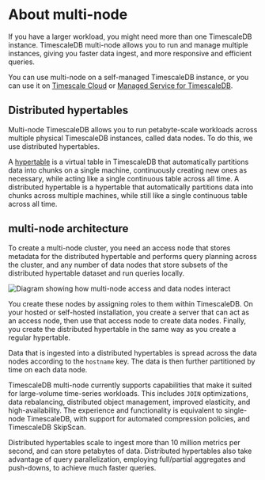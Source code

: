 # About multi-node
If you have a larger workload, you might need more than one TimescaleDB
instance. TimescaleDB multi-node allows you to run and manage multiple instances,
giving you faster data ingest, and more responsive and efficient queries.

You can use multi-node on a self-managed TimescaleDB instance, or you can use it
on [Timescale Cloud][multi-node-cloud] or
[Managed Service for TimescaleDB][multi-node-mst].

## Distributed hypertables
Multi-node TimescaleDB allows you to run petabyte-scale workloads across
multiple physical TimescaleDB instances, called data nodes. To do this, we use
distributed hypertables.

A [hypertable][hypertables] is a virtual table in TimescaleDB that automatically
partitions data into chunks on a single machine, continuously creating new ones
as necessary, while acting like a single continuous table across all time. A
distributed hypertable is a hypertable that automatically partitions data into
chunks across multiple machines, while still like a single continuous table
across all time.

## multi-node architecture
To create a multi-node cluster, you need an access node that stores metadata
for the distributed hypertable and performs query planning across the cluster,
and any number of data nodes that store subsets of the distributed hypertable
dataset and run queries locally.

<img class="main-content__illustration" src="https://s3.amazonaws.com/assets.timescale.com/docs/images/multinode_arch.png" alt="Diagram showing how multi-node access and data nodes interact"/>

You create these nodes by assigning roles to them within TimescaleDB. On your
hosted or self-hosted installation, you create a server that can act as an
access node, then use that access node to create data nodes. Finally, you create
the distributed hypertable in the same way as you create a regular hypertable.

Data that is ingested into a distributed hypertables is spread across the data
nodes according to the `hostname` key. The data is then further partitioned by
time on each data node.

TimescaleDB multi-node currently supports capabilities that make it suited
for large-volume time-series workloads. This includes `JOIN` optimizations,
data rebalancing, distributed object management, improved elasticity, and
high-availability. The experience and functionality is equivalent to single-node
TimescaleDB, with support for automated compression policies, and TimescaleDB
SkipScan.

Distributed hypertables scale to ingest more than 10 million metrics per second,
and can store petabytes of data. Distributed hypertables also take advantage
of query parallelization, employing full/partial aggregates and push-downs, to
achieve much faster queries.


[hypertables]: /how-to-guides/hypertables/
[multi-node-cloud]: /cloud/:currentVersion:/cloud-multi-node/
[multi-node-mst]: /mst/:currentVersion:/mst-multi-node/
